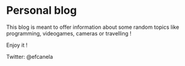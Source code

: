 # Personal blog

This blog is meant to offer information about some random topics like programming, videogames, cameras or travelling !

Enjoy it !

Twitter: @efcanela
